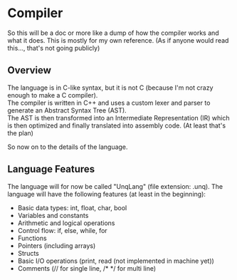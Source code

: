 # Compiler

So this will be a doc or more like a dump of how the compiler works and what it does.
This is mostly for my own reference. (As if anyone would read this..., that's not going publicly)

## Overview

The language is in C-like syntax, but it is not C (because I'm not crazy enough to make a C compiler).\
The compiler is written in C++ and uses a custom lexer and parser to generate an Abstract Syntax Tree (AST).\
The AST is then transformed into an Intermediate Representation (IR) which is then optimized and finally translated into
assembly code. (At least that's the plan)

So now on to the details of the language.

## Language Features

The language will for now be called "UnqLang" (file extension: .unq).
The language will have the following features (at least in the beginning):

- Basic data types: int, float, char, bool
- Variables and constants
- Arithmetic and logical operations
- Control flow: if, else, while, for
- Functions
- Pointers (including arrays)
- Structs
- Basic I/O operations (print, read (not implemented in machine yet))
- Comments (// for single line, /* */ for multi line)

